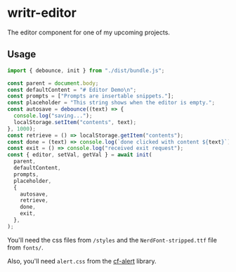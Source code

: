 # writr-editor

The editor component for one of my upcoming projects.

## Usage

```ts
import { debounce, init } from "./dist/bundle.js";

const parent = document.body;
const defaultContent = "# Editor Demo\n";
const prompts = ["Prompts are insertable snippets."];
const placeholder = "This string shows when the editor is empty.";
const autosave = debounce((text) => {
  console.log("saving...");
  localStorage.setItem("contents", text);
}, 1000);
const retrieve = () => localStorage.getItem("contents");
const done = (text) => console.log(`done clicked with content ${text}`);
const exit = () => console.log("received exit request");
const { editor, setVal, getVal } = await init(
  parent,
  defaultContent,
  prompts,
  placeholder,
  {
    autosave,
    retrieve,
    done,
    exit,
  },
);
```

You'll need the css files from `/styles` and the `NerdFont-stripped.ttf` file
from `fonts/`.

Also, you'll need `alert.css` from the [cf-alert](https://npmjs.com/cf-alert)
library.

